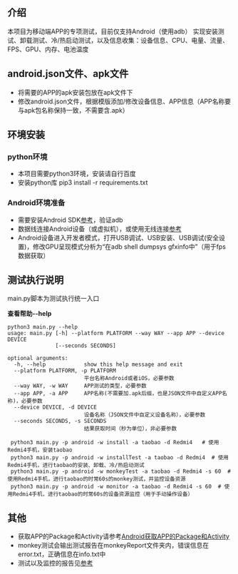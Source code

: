 ## 介绍
本项目为移动端APP的专项测试，目前仅支持Android（使用adb）
实现安装测试、卸载测试、冷/热启动测试，以及信息收集：设备信息、CPU、电量、流量、FPS、GPU、内存、电池温度

## android.json文件、apk文件
* 将需要的APP的apk安装包放在apk文件下
* 修改android.json文件，根据模版添加/修改设备信息、APP信息（APP名称要与apk包名称保持一致，不需要含.apk）

## 环境安装
### python环境
* 本项目需要python3环境，安装请自行百度
* 安装python库  pip3 install -r requirements.txt
### Android环境准备
* 需要安装Android SDK[参考](https://blog.csdn.net/baidu_36943075/article/details/105637524)，验证adb
* 数据线连接Android设备（或虚拟机），或使用无线连接[参考](https://blog.csdn.net/wqfae01/article/details/79239142)
* Android设备进入开发者模式，打开USB调试、USB安装、USB调试(安全设置)，修改GPU呈现模式分析为“在adb shell dumpsys gfxinfo中”（用于fps数据获取）

## 测试执行说明
main.py脚本为测试执行统一入口

**查看帮助--help**
```
python3 main.py --help
usage: main.py [-h] --platform PLATFORM --way WAY --app APP --device DEVICE
               [--seconds SECONDS]

optional arguments:
  -h, --help            show this help message and exit
  --platform PLATFORM, -p PLATFORM
                        平台名称Android或者iOS，必要参数
  --way WAY, -w WAY     APP测试的类型，必要参数
  --app APP, -a APP     APP名称(不需要加.apk后缀，也是JSON文件中自定义APP名称)，必要参数
  --device DEVICE, -d DEVICE
                        设备名称（JSON文件中自定义设备名称），必要参数
  --seconds SECONDS, -s SECONDS
                        结果获取时间（秒为单位），非必要参数
```

```
 python3 main.py -p android -w install -a taobao -d Redmi4   # 使用Redmi4手机，安装taobao
 python3 main.py -p android -w installTest -a taobao -d Redmi4  # 使用Redmi4手机，进行taobao的安装、卸载、冷/热启动测试
 python3 main.py -p android -w monkeyTest -a taobao -d Redmi4 -s 60  # 使用Redmi4手机，进行taobao的时常60s的monkey测试，并监控设备资源
 python3 main.py -p android -w monitor -a taobao -d Redmi4 -s 60  # 使用Redmi4手机，进行taobao的时常60s的设备资源监控（用于手动操作设备）
```
## 其他
* 获取APP的Package和Activity请参考[Android获取APP的Package和Activity](https://blog.csdn.net/baidu_36943075/article/details/105637524)
* monkey测试会输出测试报告在monkeyReport文件夹内，错误信息在error.txt，正确信息在info.txt中
* 测试以及监控的报告见[参考](https://github.com/fengyibo963/MobileSubjectTest/tree/master/monkeyReport/20200428175822.txt)